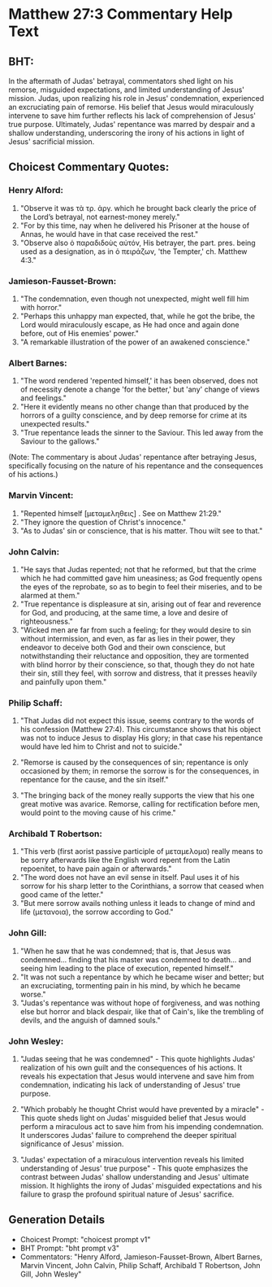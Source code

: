 # Matthew 27:3 Commentary Help Text

## BHT:
In the aftermath of Judas' betrayal, commentators shed light on his remorse, misguided expectations, and limited understanding of Jesus' mission. Judas, upon realizing his role in Jesus' condemnation, experienced an excruciating pain of remorse. His belief that Jesus would miraculously intervene to save him further reflects his lack of comprehension of Jesus' true purpose. Ultimately, Judas' repentance was marred by despair and a shallow understanding, underscoring the irony of his actions in light of Jesus' sacrificial mission.

## Choicest Commentary Quotes:
### Henry Alford:
1. "Observe it was τὰ τρ. ἀργ. which he brought back clearly the price of the Lord’s betrayal, not earnest-money merely."
2. "For by this time, nay when he delivered his Prisoner at the house of Annas, he would have in that case received the rest."
3. "Observe also ὁ παραδιδοὺς αὐτόν, His betrayer, the part. pres. being used as a designation, as in ὁ πειράζων, 'the Tempter,' ch. Matthew 4:3."

### Jamieson-Fausset-Brown:
1. "The condemnation, even though not unexpected, might well fill him with horror."
2. "Perhaps this unhappy man expected, that, while he got the bribe, the Lord would miraculously escape, as He had once and again done before, out of His enemies' power."
3. "A remarkable illustration of the power of an awakened conscience."

### Albert Barnes:
1. "The word rendered 'repented himself,' it has been observed, does not of necessity denote a change 'for the better,' but 'any' change of views and feelings."
2. "Here it evidently means no other change than that produced by the horrors of a guilty conscience, and by deep remorse for crime at its unexpected results."
3. "True repentance leads the sinner to the Saviour. This led away from the Saviour to the gallows."

(Note: The commentary is about Judas' repentance after betraying Jesus, specifically focusing on the nature of his repentance and the consequences of his actions.)

### Marvin Vincent:
1. "Repented himself [μεταμεληθεις] . See on Matthew 21:29."
2. "They ignore the question of Christ's innocence."
3. "As to Judas' sin or conscience, that is his matter. Thou wilt see to that."

### John Calvin:
1. "He says that Judas repented; not that he reformed, but that the crime which he had committed gave him uneasiness; as God frequently opens the eyes of the reprobate, so as to begin to feel their miseries, and to be alarmed at them."
2. "True repentance is displeasure at sin, arising out of fear and reverence for God, and producing, at the same time, a love and desire of righteousness."
3. "Wicked men are far from such a feeling; for they would desire to sin without intermission, and even, as far as lies in their power, they endeavor to deceive both God and their own conscience, but notwithstanding their reluctance and opposition, they are tormented with blind horror by their conscience, so that, though they do not hate their sin, still they feel, with sorrow and distress, that it presses heavily and painfully upon them."

### Philip Schaff:
1. "That Judas did not expect this issue, seems contrary to the words of his confession (Matthew 27:4). This circumstance shows that his object was not to induce Jesus to display His glory; in that case his repentance would have led him to Christ and not to suicide."

2. "Remorse is caused by the consequences of sin; repentance is only occasioned by them; in remorse the sorrow is for the consequences, in repentance for the cause, and the sin itself."

3. "The bringing back of the money really supports the view that his one great motive was avarice. Remorse, calling for rectification before men, would point to the moving cause of his crime."

### Archibald T Robertson:
1. "This verb (first aorist passive participle of μεταμελομα) really means to be sorry afterwards like the English word repent from the Latin repoenitet, to have pain again or afterwards."
2. "The word does not have an evil sense in itself. Paul uses it of his sorrow for his sharp letter to the Corinthians, a sorrow that ceased when good came of the letter."
3. "But mere sorrow avails nothing unless it leads to change of mind and life (μετανοια), the sorrow according to God."

### John Gill:
1. "When he saw that he was condemned; that is, that Jesus was condemned... finding that his master was condemned to death... and seeing him leading to the place of execution, repented himself." 
2. "It was not such a repentance by which he became wiser and better; but an excruciating, tormenting pain in his mind, by which he became worse."
3. "Judas's repentance was without hope of forgiveness, and was nothing else but horror and black despair, like that of Cain's, like the trembling of devils, and the anguish of damned souls."

### John Wesley:
1. "Judas seeing that he was condemned" - This quote highlights Judas' realization of his own guilt and the consequences of his actions. It reveals his expectation that Jesus would intervene and save him from condemnation, indicating his lack of understanding of Jesus' true purpose.

2. "Which probably he thought Christ would have prevented by a miracle" - This quote sheds light on Judas' misguided belief that Jesus would perform a miraculous act to save him from his impending condemnation. It underscores Judas' failure to comprehend the deeper spiritual significance of Jesus' mission.

3. "Judas' expectation of a miraculous intervention reveals his limited understanding of Jesus' true purpose" - This quote emphasizes the contrast between Judas' shallow understanding and Jesus' ultimate mission. It highlights the irony of Judas' misguided expectations and his failure to grasp the profound spiritual nature of Jesus' sacrifice.


## Generation Details
- Choicest Prompt: "choicest prompt v1"
- BHT Prompt: "bht prompt v3"
- Commentators: "Henry Alford, Jamieson-Fausset-Brown, Albert Barnes, Marvin Vincent, John Calvin, Philip Schaff, Archibald T Robertson, John Gill, John Wesley"
